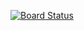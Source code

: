 [![Board Status](https://dev.azure.com/madevada/0e04bed9-8e87-4c4d-94aa-2ff8c981dd51/a45a94b1-c33d-4d19-b68b-b47c90535f01/_apis/work/boardbadge/5372e096-9d82-416f-8abf-b706e1cfb928)](https://dev.azure.com/madevada/0e04bed9-8e87-4c4d-94aa-2ff8c981dd51/_boards/board/t/a45a94b1-c33d-4d19-b68b-b47c90535f01/Microsoft.RequirementCategory)